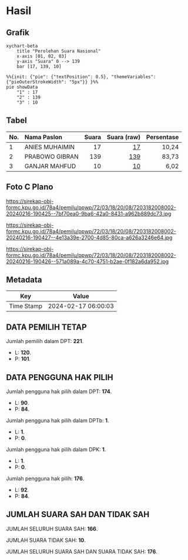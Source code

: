 # Hasil

## Grafik

```mermaid
xychart-beta
    title "Perolehan Suara Nasional"
    x-axis [01, 02, 03]
    y-axis "Suara" 0 --> 139
    bar [17, 139, 10]
```

```mermaid
%%{init: {"pie": {"textPosition": 0.5}, "themeVariables": {"pieOuterStrokeWidth": "5px"}} }%%
pie showData
    "1" : 17
    "2" : 139
    "3" : 10
```

## Tabel

| No. | Nama Paslon    | Suara | Suara (raw) | Persentase |
|:--- |:-------------- | -----:| -----------:| ----------:|
| 1   | ANIES MUHAIMIN | 17    | [17][p-1]   | 10,24      |
| 2   | PRABOWO GIBRAN | 139   | [139][p-2]  | 83,73      |
| 3   | GANJAR MAHFUD  | 10    | [10][p-3]   | 6,02       |


[p-1]: https://github.com/gigit-pemilu/pemilu-2024/blob/main/pilpres/hitung-suara/sub/72-sulawesi-tengah/sub/03-donggala/sub/18-banawa-selatan/sub/2008-salungkaenu/sub/002-tps/sub/paslon-1.txt
[p-2]: https://github.com/gigit-pemilu/pemilu-2024/blob/main/pilpres/hitung-suara/sub/72-sulawesi-tengah/sub/03-donggala/sub/18-banawa-selatan/sub/2008-salungkaenu/sub/002-tps/sub/paslon-2.txt
[p-3]: https://github.com/gigit-pemilu/pemilu-2024/blob/main/pilpres/hitung-suara/sub/72-sulawesi-tengah/sub/03-donggala/sub/18-banawa-selatan/sub/2008-salungkaenu/sub/002-tps/sub/paslon-3.txt

## Foto C Plano

https://sirekap-obj-formc.kpu.go.id/78a4/pemilu/ppwp/72/03/18/20/08/7203182008002-20240216-190425--7bf70ea0-9ba6-42a0-8431-a962b889dc73.jpg

https://sirekap-obj-formc.kpu.go.id/78a4/pemilu/ppwp/72/03/18/20/08/7203182008002-20240216-190427--4e13a39e-2700-4d85-80ca-a626a3246e64.jpg

https://sirekap-obj-formc.kpu.go.id/78a4/pemilu/ppwp/72/03/18/20/08/7203182008002-20240216-190426--571a089a-4c70-4751-b2ae-0f182a6da952.jpg


## Metadata

| Key        | Value               |
| ---------- | ------------------- |
| Time Stamp | 2024-02-17 06:00:03 |


## DATA PEMILIH TETAP

Jumlah pemilih dalam DPT: **221**.
 * L: **120**.
 * P: **101**.

## DATA PENGGUNA HAK PILIH

Jumlah pengguna hak pilih dalam DPT: **174**.
 * L: **90**.
 * P: **84**.

Jumlah pengguna hak pilih dalam DPTb: **1**.
 * L: **1**.
 * P: **0**.

Jumlah pengguna hak pilih dalam DPK: **1**.
 * L: **1**.
 * P: **0**.

Jumlah pengguna hak pilih: **176**.
 * L: **92**.
 * P: **84**.

## JUMLAH SUARA SAH DAN TIDAK SAH

JUMLAH SELURUH SUARA SAH: **166**.

JUMLAH SUARA TIDAK SAH: **10**.

JUMLAH SELURUH SUARA SAH DAN SUARA TIDAK SAH: **176**.


